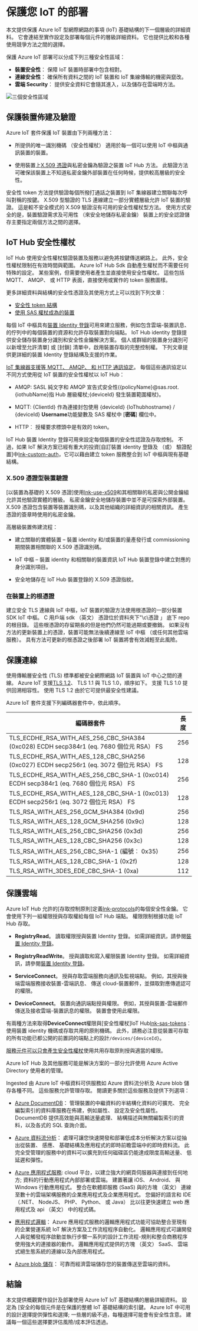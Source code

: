# <a name="securing-your-iot-deployment"></a>保護您 IoT 的部署

本文提供保護 Azure IoT 型網際網路的事項 (IoT) 基礎結構的下一個層級的詳細資料。 它會連結至實作設定及部署每個元件的層級詳細資料。 它也提供比較和各種使用競爭方法之間的選擇。

保護 Azure IoT 部署可以分成下列三種安全性區域：

- **裝置安全性**： 保障 IoT 裝置時部署中包含相對。
- **連線安全性**： 確保所有資料之間的 IoT 裝置和 IoT 集線傳輸的機密與竄改。
- **雲端 Security**： 提供安全資料它會隨其進入，以及儲存在雲端時方法。

![三個安全性區域][img-overview]

## <a name="secure-device-provisioning-and-authentication"></a>保護裝置佈建及驗證

Azure IoT 套件保護 IoT 裝置由下列兩種方法：

- 所提供的唯一識別機碼 （安全性權杖） 適用於每一個可以使用 IoT 中樞與通訊裝置的裝置。

- 使用裝置上[X.509 憑證][lnk-x509]與私密金鑰為驗證之裝置 IoT Hub 方法。 此驗證方法可確保該裝置上不知道私密金鑰外部裝置在任何時候，提供較高層級的安全性。

安全性 token 方法提供驗證每個所撥打通話之裝置到 IoT 集線器建立關聯每次呼叫對稱的按鍵。 X.509 型驗證的 TLS 連線建立一部分實體層級允許 IoT 裝置的驗證。 這是較不安全模式的 X.509 驗證沒有可用的安全性權杖型方法。 使用方式安全的是，裝置驗證需求及可用性 （來安全地儲存私密金鑰） 裝置上的安全認證儲存主要指定兩個方法之間的選擇。

## <a name="iot-hub-security-tokens"></a>IoT Hub 安全性權杖

IoT Hub 使用安全性權杖驗證裝置及服務以避免將按鍵傳送網路上。 此外，安全性權杖限制在有效時間與範圍。 Azure IoT Hub Sdk 自動產生權杖而不需要任何特殊的設定。 某些案例，但需要使用者產生並直接使用安全性權杖。 這些包括 MQTT、 AMQP、 或 HTTP 表面，直接使用或實作的 token 服務圖樣。

更多詳細資料與結構的安全性憑證及其使用方式上可以找到下列文章：

-   [安全性 token 結構][lnk-security-tokens]
-   [使用 SAS 權杖成為的裝置][lnk-sas-tokens]

每個 IoT 中樞具有[裝置 Identity 登錄][lnk-identity-registry]可用來建立服務，例如包含雲端-裝置訊息、 的佇列中的每個裝置的資源和允許存取裝置對向端點。 IoT Hub identity 登錄提供安全儲存裝置身分識別和安全性金鑰解決方案。 個人或群組的裝置身分識別可以新增至允許清單] 或 [封鎖] 清單中，啟用裝置存取的完整控制權。 下列文章提供更詳細的裝置 Identity 登錄結構及支援的作業。

[IoT 集線器支援等 MQTT、 AMQP、 和 HTTP 通訊協定][lnk-protocols]。 每個這些通訊協定以不同方式使用從 IoT 裝置的安全性權杖以 IoT Hub：

- AMQP: SASL 純文字和 AMQP 宣告式安全性({policyName}@sas.root.{iothubName}指 Hub 層級權杖;{deviceId} 發生裝置範圍權杖)。

- MQTT: {ClientId} 作為連接封包使用 {deviceId} {IoThubhostname} / {deviceId} **Username**功能變數及 SAS 權杖中 [**密碼**] 欄位中。

- HTTP︰ 授權要求標頭中是有效的 token。

IoT Hub 裝置 Identity 登錄可用來設定每個裝置的安全性認證及存取控制。 不過，如果 IoT 解決方案已經有重大的投資[自訂裝置 identity 登錄及 （或） 驗證配置]中[lnk-custom-auth]，它可以藉由建立 token 服務整合到 IoT 中樞與現有基礎結構。

### <a name="x509-certificate-based-device-authentication"></a>X.509 憑證型裝置驗證

[以裝置為基礎的 X.509 憑證]使用[lnk-use-x509]和其相關聯的私密與公開金鑰組允許其他驗證實體的層級。 私密金鑰安全地儲存裝置中並不是可探索外部裝置。 X.509 憑證包含裝置等裝置識別碼，以及其他組織的詳細資訊的相關資訊。 產生憑證的簽章時使用的私密金鑰。

高層級裝置佈建流程：

- 建立關聯的實體裝置 – 裝置 identity 和/或裝置的量產發行或 commissioning 期間裝置相關聯的 X.509 憑證識別碼。

- IoT 中樞 – 裝置 identity 和相關聯的裝置資訊 IoT Hub 裝置登錄中建立對應的身分識別項目。

- 安全地儲存在 IoT Hub 裝置登錄的 X.509 憑證指紋。

### <a name="root-certificate-on-device"></a>在裝置上的根憑證

建立安全 TLS 連線與 IoT 中樞，IoT 裝置的驗證方法使用根憑證的一部分裝置 SDK IoT 中樞。 C 用戶端 sdk （英文） 憑證位於資料夾下"\\c\\憑證 」 底下 repo 的根目錄。 這些根憑證的存留期長的但是他們仍然可能過期或要撤銷。 如果沒有方法的更新裝置上的憑證，裝置可能無法後續連線至 IoT 中樞 （或任何其他雲端服務）。 具有方法可更新的根憑證之後部署 IoT 裝置將會有效減輕至此風險。

## <a name="securing-the-connection"></a>保護連線

使用傳輸層安全性 (TLS) 標準都被安全網際網路 IoT 裝置與 IoT 中心之間的連線。 Azure IoT 支援[TLS 1.2][lnk-tls12]、 TLS 1.1 與 TLS 1.0，順序如下。 支援 TLS 1.0 提供回溯相容性。 使用 TLS 1.2 由於它可提供最安全性建議。

Azure IoT 套件支援下列編碼器套件中，依此順序。

| 編碼器套件 | 長度 |
|--------------|--------|
| TLS\_ECDHE\_RSA\_WITH\_AES\_256\_CBC\_SHA384 (0xc028) ECDH secp384r1 (eq. 7680 個位元 RSA） FS | 256    |
| TLS\_ECDHE\_RSA\_WITH\_AES\_128\_CBC\_SHA256 (0xc027) ECDH secp256r1 (eq. 3072 個位元 RSA） FS | 128    |
| TLS\_ECDHE\_RSA\_WITH\_AES\_256\_CBC\_SHA-1 (0xc014) ECDH secp384r1 (eq. 7680 個位元 RSA） FS           | 256    |
| TLS\_ECDHE\_RSA\_WITH\_AES\_128\_CBC\_SHA-1 (0xc013) ECDH secp256r1 (eq. 3072 個位元 RSA） FS           | 128    |
| TLS\_RSA\_WITH\_AES\_256\_GCM\_SHA384 (0x9d) | 256    |
| TLS\_RSA\_WITH\_AES\_128\_GCM\_SHA256 (0x9c) | 128    |
| TLS\_RSA\_WITH\_AES\_256\_CBC\_SHA256 (0x3d) | 256    |
| TLS\_RSA\_WITH\_AES\_128\_CBC\_SHA256 (0x3c) | 128    |
| TLS\_RSA\_WITH\_AES\_256\_CBC\_SHA-1 (編號︰ 0x35)    | 256    |
| TLS\_RSA\_WITH\_AES\_128\_CBC\_SHA-1 (0x2f)    | 128    |
| TLS\_RSA\_WITH\_3DES\_EDE\_CBC\_SHA-1 (0xa)    | 112    |

## <a name="securing-the-cloud"></a>保護雲端

Azure IoT Hub 允許的[存取控制原則]定義[lnk-protocols]的每個安全性金鑰。 它會使用下列一組權限授與存取權給每個 IoT Hub 端點。 權限限制根據功能 IoT Hub 存取。

- **RegistryRead**。 讀取權限授與裝置 Identity 登錄。 如需詳細資訊，請參閱[裝置 Identity 登錄][lnk-identity-registry]。

- **RegistryReadWrite**。 授與讀取和寫入權限裝置 Identity 登錄。 如需詳細資訊，請參閱[裝置 Identity 登錄][lnk-identity-registry]。

- **ServiceConnect**。 授與存取雲端服務向通訊及監視端點。 例如，其授與後端雲端服務接收裝置-雲端訊息、 傳送 cloud-裝置郵件，並擷取對應傳遞認可的權限。

- **DeviceConnect**。 裝置向通訊端點授與權限。 例如，其授與裝置-雲端郵件傳送及接收雲端-裝置訊息的權限。 裝置會使用此權限。

有兩種方法來取得**DeviceConnect**權限與[安全性權杖]IoT Hub[lnk-sas-tokens]︰ 使用裝置 identity 機碼或存取共用的原則機碼。 此外，請務必注意從裝置可存取的所有功能已都公開的前置詞的端點上的設計`/devices/{deviceId}`。

[服務元件可以只會產生安全性權杖][lnk-service-tokens]使用共用存取原則授與適當的權限。

Azure IoT Hub 及其他服務可能是解決方案的一部分允許使用 Azure Active Directory 使用者的管理。

Ingested 由 Azure IoT 中樞資料可供服務如 Azure 資料流分析及 Azure blob 儲存各種不同。 這些服務允許管理存取。 閱讀更多關於這些服務及提供下列選項：

- [Azure DocumentDB][lnk-docdb]： 管理裝置的中繼資料的半結構化資料的可擴充、 完全編製索引的資料庫服務在佈建，例如屬性、 設定及安全性屬性。 DocumentDB 提供高效能與高輸送量處理、 結構描述與無關編製索引的資料，以及各式的 SQL 查詢介面。

- [Azure 資料流分析][lnk-asa]： 處理可讓您快速開發和部署低成本分析解決方案以從抽出從裝置、 感應、 基礎結構及應用程式的即時前瞻雲端中的即時資料流。 此完全受管理的服務中的資料可以擴充到任何磁碟區仍能達成限度高輸送量、 低延遲和彈性。

- [Azure 應用程式服務][lnk-appservices]: cloud 平台，以建立強大的網頁伺服器與連接到任何地方; 資料的行動應用程式內部部署或雲端。 建置著讓 iOS、 Android、 與 Windows 行動應用程式。 整合在軟體即服務 (SaaS) 與的方塊 （英文） 連線至數十的雲端架構服務的企業應用程式及企業應用程式。 您偏好的語言和 IDE （.NET、 NodeJS、 PHP、 Python、 或 Java） 比以往更快速建立 web 應用程式及 api （英文） 中的程式碼。

- [應用程式邏輯][lnk-logicapps]： Azure 應用程式服務的邏輯應用程式功能可協助整合至現有的企業營運系統 IoT 解決方案及工作流程程序自動化。 邏輯應用程式可讓開發人員從觸發程序啟動並執行步驟一系列的設計工作流程-規則和整合商務程序使用強大的連接器的動作。 邏輯應用程式提供的方塊 （英文） SaaS、 雲端式絕生態系統的連線以及內部應用程式。

- [Azure blob 儲存][lnk-blob]： 可靠而經濟雲端儲存您的裝置傳送至雲端的資料。

## <a name="conclusion"></a>結論

本文提供概觀實作設計及部署使用 Azure IoT IoT 基礎結構的層級詳細資料。 設定為 [安全的每個元件是在保護的整體 IoT 基礎結構的索引鍵。 Azure IoT 中可用的設計選擇提供彈性和選擇; 一些層的級不過，每種選擇可能會有安全性含意。 建議每一個這些選擇要評估風險/成本評估透過。

[img-overview]: media/iot-secure-your-deployment/overview.png

[lnk-security-tokens]: ../articles/iot-hub/iot-hub-devguide-security.md#security-token-structure
[lnk-sas-tokens]: ../articles/iot-hub/iot-hub-devguide-security.md#use-sas-tokens-as-a-device
[lnk-identity-registry]: ../articles/iot-hub/iot-hub-devguide-identity-registry.md
[lnk-protocols]: ../articles/iot-hub/iot-hub-devguide-security.md
[lnk-custom-auth]: ../articles/iot-hub/iot-hub-devguide-security.md#custom-device-authentication
[lnk-x509]: http://www.itu.int/rec/T-REC-X.509-201210-I/en
[lnk-use-x509]: ../articles/iot-hub/iot-hub-devguide-security.md
[lnk-tls12]: https://tools.ietf.org/html/rfc5246
[lnk-service-tokens]: ../articles/iot-hub/iot-hub-devguide-security.md#using-security-tokens-from-service-components
[lnk-docdb]: https://azure.microsoft.com/services/documentdb/
[lnk-asa]: https://azure.microsoft.com/services/stream-analytics/
[lnk-appservices]: https://azure.microsoft.com/services/app-service/
[lnk-logicapps]: https://azure.microsoft.com/services/app-service/logic/
[lnk-blob]: https://azure.microsoft.com/services/storage/

